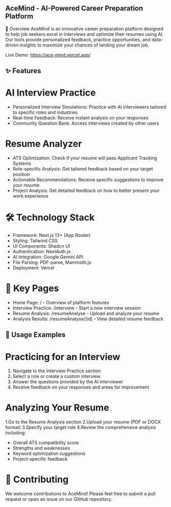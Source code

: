## AceMind - AI-Powered Career Preparation Platform

🌟 Overview
AceMind is an innovative career preparation platform designed to help job seekers excel in interviews and optimize their resumes using AI. Our tools provide personalized feedback, practice opportunities, and data-driven insights to maximize your chances of landing your dream job.

Live Demo: https://ace-mind.vercel.app/

## ✨ Features
# AI Interview Practice
- Personalized Interview Simulations: Practice with AI interviewers tailored to specific roles and industries
- Real-time Feedback: Receive instant analysis on your responses
- Community Question Bank: Access interviews created by other users
# Resume Analyzer
- ATS Optimization: Check if your resume will pass Applicant Tracking Systems
- Role-specific Analysis: Get tailored feedback based on your target position
- Actionable Recommendations: Receive specific suggestions to improve your resume
- Project Analysis: Get detailed feedback on how to better present your work experience

# 🛠️ Technology Stack
- Framework: Next.js 13+ (App Router)
- Styling: Tailwind CSS
- UI Components: Shadcn UI
- Authentication: NextAuth.js
- AI Integration: Google Gemini API
- File Parsing: PDF-parse, Mammoth.js
- Deployment: Vercel

# 📱 Key Pages
- Home Page: / - Overview of platform features
- Interview Practice: /interview - Start a new interview session
- Resume Analysis: /resumeAnalyse - Upload and analyze your resume
- Analysis Results: /resumeAnalyse/[id] - View detailed resume feedback

## 📝 Usage Examples
# Practicing for an Interview
1. Navigate to the Interview Practice section
2. Select a role or create a custom interview
3. Answer the questions provided by the AI interviewer
4. Receive feedback on your responses and areas for improvement

# Analyzing Your Resume
1.Go to the Resume Analysis section
2.Upload your resume (PDF or DOCX format)
3.Specify your target role
4.Review the comprehensive analysis including:
- Overall ATS compatibility score
- Strengths and weaknesses
- Keyword optimization suggestions
- Project-specific feedback

# 🤝 Contributing
We welcome contributions to AceMind! Please feel free to submit a pull request or open an issue on our GitHub repository.

